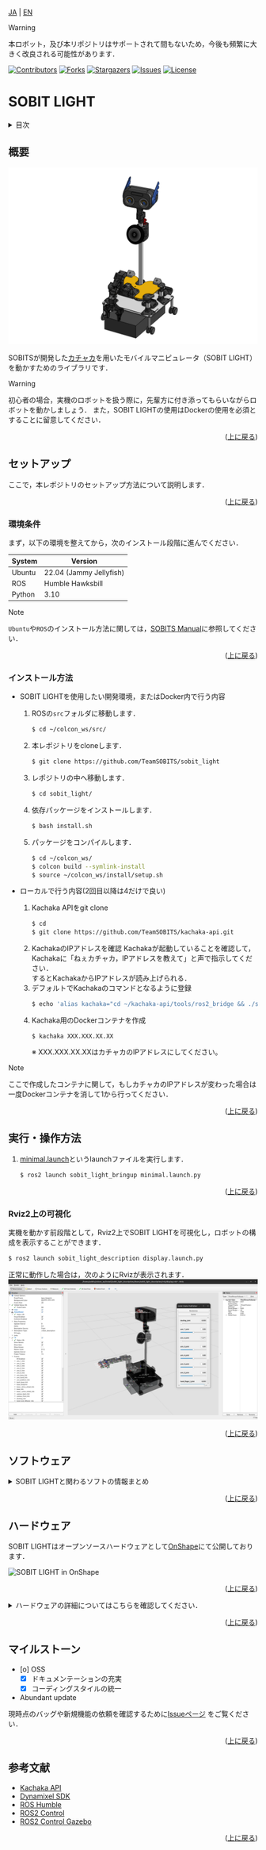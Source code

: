 <a name="readme-top"></a>

[JA](README.md) | [EN](README_en.md)

> [!WARNING]
> 本ロボット，及び本リポジトリはサポートされて間もないため，今後も頻繁に大きく改良される可能性があります．

[![Contributors][contributors-shield]][contributors-url]
[![Forks][forks-shield]][forks-url]
[![Stargazers][stars-shield]][stars-url]
[![Issues][issues-shield]][issues-url]
[![License][license-shield]][license-url]

# SOBIT LIGHT

<!-- 目次 -->
<details>
  <summary>目次</summary>
  <ol>
    <li>
      <a href="#概要">概要</a>
    </li>
    <li>
      <a href="#環境構築">環境構築</a>
      <ul>
        <li><a href="#環境条件">環境条件</a></li>
        <li><a href="#インストール方法">インストール方法</a></li>
      </ul>
    </li>
    <li>
    　<a href="#実行操作方法">実行・操作方法</a>
      <ul>
        <li><a href="#移動機構のみを使用する場合">移動機構のみを使用する場合</a></li>
        <li><a href="#Rviz上の可視化">Rviz上の可視化</a></li>
      </ul>
    </li>
    <li>
    　<a href="#ソフトウェア">ソフトウェア</a>
      <ul>
        <li><a href="#ジョイントコントローラ">ジョイントコントローラ</a></li>
        <li><a href="#ホイルコントローラ">ホイルコントローラ</a></li>
      </ul>
    </li>
    <li>
    　<a href="#ハードウェア">ハードウェア</a>
      <ul>
        <li><a href="#パーツのダウンロード方法">パーツのダウンロード方法</a></li>
        <li><a href="#電子回路図">電子回路図</a></li>
        <li><a href="#ロボットの組み立て">ロボットの組み立て</a></li>
        <li><a href="#ロボットの特徴">ロボットの特徴</a></li>
        <li><a href="#部品リストBOM">部品リスト（BOM）</a></li>
      </ul>
    </li>
    <li><a href="#マイルストーン">マイルストーン</a></li>
    <!-- <li><a href="#contributing">Contributing</a></li> -->
    <!-- <li><a href="#license">License</a></li> -->
    <li><a href="#参考文献">参考文献</a></li>
  </ol>
</details>



<!-- レポジトリの概要 -->
## 概要

![SOBIT LIGHT](sobit_light/docs/img/sobit_light.png)

SOBITSが開発した[カチャカ](https://kachaka.life/home/)を用いたモバイルマニピュレータ（SOBIT LIGHT）を動かすためのライブラリです．

> [!WARNING]
> 初心者の場合，実機のロボットを扱う際に，先輩方に付き添ってもらいながらロボットを動かしましょう．
> また，SOBIT LIGHTの使用はDockerの使用を必須とすることに留意してください．

<p align="right">(<a href="#readme-top">上に戻る</a>)</p>


<!-- セットアップ -->
## セットアップ

ここで，本レポジトリのセットアップ方法について説明します．

<p align="right">(<a href="#readme-top">上に戻る</a>)</p>


### 環境条件

まず，以下の環境を整えてから，次のインストール段階に進んでください．

| System  | Version |
| --- | --- |
| Ubuntu | 22.04 (Jammy Jellyfish) |
| ROS    | Humble Hawksbill |
| Python | 3.10 |

> [!NOTE]
> `Ubuntu`や`ROS`のインストール方法に関しては，[SOBITS Manual](https://github.com/TeamSOBITS/sobits_manual#%E9%96%8B%E7%99%BA%E7%92%B0%E5%A2%83%E3%81%AB%E3%81%A4%E3%81%84%E3%81%A6)に参照してください．

<p align="right">(<a href="#readme-top">上に戻る</a>)</p>


### インストール方法

- SOBIT LIGHTを使用したい開発環境，またはDocker内で行う内容
    1. ROSの`src`フォルダに移動します．
        ```sh
        $ cd ~/colcon_ws/src/
        ```
    2. 本レポジトリをcloneします．
        ```sh
        $ git clone https://github.com/TeamSOBITS/sobit_light
        ```
    3. レポジトリの中へ移動します．
        ```sh
        $ cd sobit_light/
        ```
    4. 依存パッケージをインストールします．
        ```sh
        $ bash install.sh
        ```
    5. パッケージをコンパイルします．
        ```sh
        $ cd ~/colcon_ws/
        $ colcon build --symlink-install
        $ source ~/colcon_ws/install/setup.sh
        ```

- ローカルで行う内容(2回目以降は4だけで良い)
    1. Kachaka APIをgit clone
        ```sh
        $ cd
        $ git clone https://github.com/TeamSOBITS/kachaka-api.git
        ```
    2. KachakaのIPアドレスを確認
        Kachakaが起動していることを確認して，Kachakaに「ねぇカチャカ，IPアドレスを教えて」と声で指示してください．\
        するとKachakaからIPアドレスが読み上げられる．
    3. デフォルトでKachakaのコマンドとなるように登録
        ```sh
        $ echo 'alias kachaka="cd ~/kachaka-api/tools/ros2_bridge && ./start_bridge.sh "' >> ~/.bashrc
        ```
    4. Kachaka用のDockerコンテナを作成
        ```
        $ kachaka XXX.XXX.XX.XX
        ```
        ※ XXX.XXX.XX.XXはカチャカのIPアドレスにしてください。

> [!NOTE]
> ここで作成したコンテナに関して，もしカチャカのIPアドレスが変わった場合は一度Dockerコンテナを消して1から行ってください．

<p align="right">(<a href="#readme-top">上に戻る</a>)</p>


<!-- 実行・操作方法 -->
## 実行・操作方法

1. [minimal.launch](sobit_light_bringup/launch/minimal.launch.py)というlaunchファイルを実行します．
   ```sh
   $ ros2 launch sobit_light_bringup minimal.launch.py
   ```

<p align="right">(<a href="#readme-top">上に戻る</a>)</p>

### Rviz2上の可視化

実機を動かす前段階として，Rviz2上でSOBIT LIGHTを可視化し，ロボットの構成を表示することができます．

```sh
$ ros2 launch sobit_light_description display.launch.py
```

正常に動作した場合は，次のようにRvizが表示されます．
![SOBIT LIGHT Display with Rviz](sobit_light/docs/img/sobit_light_rviz.png)

<p align="right">(<a href="#readme-top">上に戻る</a>)</p>


## ソフトウェア

<details>
<summary>SOBIT LIGHTと関わるソフトの情報まとめ</summary>


### ジョイントコントローラ

SOBIT LIGHTのパンチルト機構とマニピュレータを動かすための情報まとめです．

<p align="right">(<a href="#readme-top">上に戻る</a>)</p>


#### 動作関数

1.  `moveToPose()` : 決められたポーズに動かします．
    ```cpp
    bool moveToPose(
        const std::string& pose_name,               // ポーズ名
        const double sec = 5.0                      // 動作時間 [s]
        bool is_sleep = true                        // 回転後に待機するかどうか
    );
    ```

> [!NOTE]
> 既存のポーズは[sobit_light_pose.yaml](sobit_light_library/config/sobit_light_pose.yaml)に確認できます．ポーズの作成方法については[ポーズの設定方法](#ポーズの設定方法)をご参照ください．

2.  `moveAllJointsRad()` : すべてのジョイントを任意の角度に動かします．
    ```cpp
    bool sobit::SobitProJointController::moveAllJointsRad (
        const double arm_shoulder_pitch_joint,       // 回転角度 [rad]
        const double arm_elbow_upper_pitch_joint,    // 回転角度 [rad]
        const double arm_elbow_lower_pitch_joint,    // 回転角度 [rad]
        const double arm_elbow_lower_yaw_joint,     // 回転角度 [rad]
        const double arm_wrist_pitch_joint,          // 回転角度 [rad]
        const double hand_joint,                    // 回転角度 [rad]
        const double head_yaw_joint,                // 回転角度 [rad]
        const double head_pitch_joint,               // 回転角度 [rad]
        const double sec = 5.0,                     // 回転時間 [s]
        bool is_sleep = true                        // 回転後に待機するかどうか
    );
    ```

3.  `moveJointRad()` : 指定されたジョイントを任意の角度に動かします．
    ```cpp
    bool sobit::SobitProJointController::moveJointRad (
        const Joint joint_num,                      // ジョイント名 (定数名)
        const double rad,                           // 回転角度 [rad]
        const double sec = 5.0,                     // 回転時間 [s]
        bool is_sleep = true                        // 回転後に待機するかどうか
    );
    ```

> [!NOTE]
> `ジョイント名`は[ジョイント名](#ジョイント名)をご確認ください．
 
4.  `moveArmRad()` : アームの関節を任意の角度に動かします．
    ```cpp
    bool sobit::SobitProJointController::moveArmRad(
        const double arm_shoulder_pitch_joint,       // 回転角度 [rad]
        const double arm_elbow_upper_pitch_joint,    // 回転角度 [rad]
        const double arm_elbow_lower_pitch_joint,    // 回転角度 [rad]
        const double arm_elbow_lower_yaw_joint,     // 回転角度 [rad]
        const double arm_wrist_pitch_joint,          // 回転角度 [rad]
        const double sec = 5.0,                     // 回転時間 [s]
        bool is_sleep = true                        // 回転後に待機するかどうか
    );
    ```

5.  `moveHeadRad()` : パンチルト機構を任意の角度に動かす．
    ```cpp
    bool sobit::SobitProJointController::moveHeadRad(
        const double head_camera_pan,               // 回転角度 [rad]
        const double head_camera_tilt,              // 回転角度 [rad]
        const double sec = 5.0,                     // 移動時間 [s]
        bool is_sleep = true                        // 回転後に待機するかどうか
    );
    ```

6.  `moveHandToTargetCoord()` : ハンドをxyz座標に動かします（把持モード）．
    ```cpp
    bool sobit::SobitProJointController::moveHandToTargetCoord(
        const double target_pos_x,                  // 把持目的地のx [m]
        const double target_pos_y,                  // 把持目的地のy [m]
        const double target_pos_z,                  // 把持目的地のz [m]
        const double shift_x,                       // xyz座標のx軸をシフトする [m]
        const double shift_y,                       // xyz座標のy軸をシフトする [m]
        const double shift_z                        // xyz座標のz軸をシフトする [m]
        const double sec = 5.0,                     // 移動時間 [s]
        bool is_sleep = true                        // 回転後に待機するかどうか
    );
    ```

7.  `moveHandToTargetTF()` : ハンドをtf名に動かします（把持モード）．
    ```cpp
    bool sobit::SobitProJointController::moveHandToTargetTF(
        const std::string& target_name,             // 把持目的tf名
        const double shift_x,                       // xyz座標のx軸をシフトする [m]
        const double shift_y,                       // xyz座標のy軸をシフトする [m]
        const double shift_z                        // xyz座標のz軸をシフトする [m]
        const double sec = 5.0,                     // 移動時間 [s]
        bool is_sleep = true                        // 回転後に待機するかどうか
    );
    ```

8.  `moveHandToPlaceCoord()` : ハンドをxyz座標に動かします（配置モード）．
    ```cpp
    bool sobit::SobitProJointController::moveHandToPlaceCoord(
        const double target_pos_x,                  // 配置目的地のx [m]
        const double target_pos_y,                  // 配置目的地のy [m]
        const double target_pos_z,                  // 配置目的地のz [m]
        const double shift_x,                       // xyz座標のx軸をシフトする [m]
        const double shift_y,                       // xyz座標のy軸をシフトする [m]
        const double shift_z                        // xyz座標のz軸をシフトする [m]
        const double sec = 5.0,                     // 移動時間 [s]
        bool is_sleep = true                        // 回転後に待機するかどうか
    ); 
    ```

9.  `moveHandToPlaceTF()` : ハンドをtf名に動かします（配置モード）．
    ```cpp
    bool sobit::SobitProJointController::moveHandToPlaceTF(
        const std::string& target_name,             // 配置目的tf名
        const double shift_x,                       // xyz座標のx軸をシフトする [m]
        const double shift_y,                       // xyz座標のy軸をシフトする [m]
        const double shift_z                        // xyz座標のz軸をシフトする [m]
        const double sec = 5.0,                     // 移動時間 [s]
        bool is_sleep = true                        // 回転後に待機するかどうか
    );
    ```

10.  `graspDecision()` : ハンドに流れる電流値に応じて，把持判定が決まります．
    ```cpp
    bool sobit::SobitProJointController::graspDecision(
        const int min_curr = 300,                   // 最小電流値
        const int max_curr = 1000                   // 最大電流値
    );
    ```

11.  `placeDecision()` : ハンドに流れる電流値に応じて，配置判定が決まります．
    ```cpp
    bool sobit::SobitProJointController::placeDecision(
        const int min_curr = 500,                   // 最小電流値
        const int max_curr = 1000                   // 最大電流値
    );
    ```

<p align="right">(<a href="#readme-top">上に戻る</a>)</p>


#### ジョイント名

SOBIT LIGHTのジョイント名とその定数名を以下の通りです．

| ジョイント番号 | ジョイント名 | ジョイント定数名 |
| :---: | --- | --- |
| 0 | arm_shoulder_roll_joint | kArmShoulderRollJoint |
| 1 | arm_shoulder_pitch_joint | kArmShoulderPitchJoint |
| 2 | arm_shoulder_pitch_sub_joint | kArmShoulderPitchSubJoint |
| 3 | arm_elbow_pitch_joint | kArmElbowPitchJoint |
| 4 | arm_forearm_roll_joint | kArmForearmRollJoint |
| 5 | arm_wrist_pitch_joint | kArmWristPitchJoint |
| 6 | arm_wrist_roll_joint | kArmWristRollJoint |
| 7 | hand_joint | kHandJoint |
| 8 | head_yaw_joint | kHeadYawJoint |
| 9 | head_pitch_joint | kHeadPitchJoint |

<p align="right">(<a href="#readme-top">上に戻る</a>)</p>


#### ポーズの設定方法

TODO!

<!-- [sobit_light_pose.yaml](sobit_light_library_python/config/pose_list.yaml)というファイルでポーズの追加・編集ができます．以下のようなフォーマットになります． -->
<!-- 
```yaml
sobit_light_pose:
    - { 
        pose_name: "pose_name",
        arm_shoulder_1_pitch_joint: 1.57,
        arm_elbow_upper_1_pitch_joint: 1.57,
        arm_elbow_lower_pitch_joint: 0.0,
        arm_elbow_lower_yaw_joint: -1.57,
        arm_wrist_pitch_joint: -1.57,
        hand_joint: 0.0,
        head_yaw_joint: 0.0,
        head_pitch_joint: 0.0
    }
    ...
```   -->

[sobit_light_joint_controller.py](/sobit_light_library_python/sobit_light_library_python/sobit_light_joint_controller.py)のPoseを定義しているところで設定する．\
poses.namesのリストに定義したいPose名を追加，その後poses.(定義したPose名)のリストに各ジョイントの角度を設定する．

### ホイールコントローラ

SOBIT LIGHTの移動機構を動かすための情報まとめです．

<p align="right">(<a href="#readme-top">上に戻る</a>)</p>


#### 動作関数

1.  `controlWheelLinear()` : 並進（直進移動・斜め移動・横移動）に移動させます．
    ```cpp
    bool sobit::SobitProWheelController::controlWheelLinear (
        const double distance_x,                    // x方向への直進移動距離 [m]
        const double distance_y,                    // y方向への直進移動距離 [m]
    )
    ```  
2.  `controlWheelRotateRad()` : 回転運動を行う(弧度法：Radian)
    ```cpp
    bool sobit::SobitProWheelController::controlWheelRotateRad (
        const double angle_rad,                     // 中心回転角度 [rad]
    )
    ```  
3.  `controlWheelRotateDeg()` : 回転運動を行う(度数法：Degree)
    ```cpp
    bool sobit::SobitProWheelController::controlWheelRotateDeg ( 
        const double angle_deg,                     // 中心回転角度 (deg)
    )
    ```

</details>

<p align="right">(<a href="#readme-top">上に戻る</a>)</p>


## ハードウェア
SOBIT LIGHTはオープンソースハードウェアとして[OnShape](https://cad.onshape.com/documents/1c0eb7c7c35643f91262c58d/w/47103fedd1427abad418bed6/e/d36ec26c38875fb78c5b29ac)にて公開しております．

![SOBIT LIGHT in OnShape](sobit_light/docs/img/sobit_light_onshape.png)

<p align="right">(<a href="#readme-top">上に戻る</a>)</p>


<details>
<summary>ハードウェアの詳細についてはこちらを確認してください．</summary>

### パーツのダウンロード方法

1. Onshapeにアクセスしましょう．

> [!NOTE]
> ファイルをダウンロードするために，`OnShape`のアカウントを作成する必要はありません．ただし，本ドキュメント全体をコピーする場合，アカウントの作成を推薦します．

2. `Instances`の中にパーツを右クリックで選択します．
3. 一覧が表示され，`Export`ボタンを押してください．
4. 表示されたウィンドウの中に，`Format`という項目があります．`STEP`を選択してください．
5. 最後に，青色の`Export`ボタンを押してダウンロードが開始されます．

<p align="right">(<a href="#readme-top">上に戻る</a>)</p>


### 電子回路図

TBD

<p align="right">(<a href="#readme-top">上に戻る</a>)</p>


### ロボットの組み立て

TBD

<p align="right">(<a href="#readme-top">上に戻る</a>)</p>


### ロボットの特徴

TBD

| 項目 | 詳細 |
| --- | --- |

<!-- | 最大直進速度 | 0.7[m/s] |
| 最大回転速度 | 0.229[rad/s] |
| 最大ペイロード | 0.35[kg] |
| サイズ (長さx幅x高さ) | 450x450x1250[mm] |
| 重量 | 16[kg] |
| リモートコントローラ | PS3/PS4 |
| LiDAR | UST-20LX |
| RGB-D | Azure Kinect DK (頭部)，RealSense D405 (アーム) |
| IMU | LSM6DSMUS |
| スピーカー | モノラルスピーカー |
| マイク | コンデンサーマイク |
| アクチュエータ (アーム) | 2 x XM540-W150, 6 x XM430-W320 |
| アクチュエータ (移動機構) | 4 x XM430-W320, 4 x XM430-W210 |
| 電源 | 2 x Makita 6.0Ah 18V |
| PC接続 | USB | -->

<p align="right">(<a href="#readme-top">上に戻る</a>)</p>


### 部品リスト（BOM）

TBD

| 部品 | 型番 | 個数 | 購入先 |
| --- | --- | --- | --- |
| --- | --- | 1 | [link]() |
| --- | --- | 1 | [link]() |
| --- | --- | 1 | [link]() |
| --- | --- | 1 | [link]() |
| --- | --- | 1 | [link]() |
| --- | --- | 1 | [link]() |
| --- | --- | 1 | [link]() |
| --- | --- | 1 | [link]() |
| --- | --- | 1 | [link]() |
| --- | --- | 1 | [link]() |
| --- | --- | 1 | [link]() |
| --- | --- | 1 | [link]() |
| --- | --- | 1 | [link]() |


</details>

<p align="right">(<a href="#readme-top">上に戻る</a>)</p>


<!-- マイルストーン -->
## マイルストーン

- [o] OSS
    - [x] ドキュメンテーションの充実
    - [x] コーディングスタイルの統一
- Abundant update

現時点のバッグや新規機能の依頼を確認するために[Issueページ][issues-url] をご覧ください．

<p align="right">(<a href="#readme-top">上に戻る</a>)</p>


<!-- CONTRIBUTING -->
<!-- ## Contributing

Contributions are what make the open source community such an amazing place to learn, inspire, and create. Any contributions you make are **greatly appreciated**.

If you have a suggestion that would make this better, please fork the repo and create a pull request. You can also simply open an issue with the tag "enhancement".
Don't forget to give the project a star! Thanks again!

1. Fork the Project
2. Create your Feature Branch (`git checkout -b feature/AmazingFeature`)
3. Commit your Changes (`git commit -m 'Add some AmazingFeature'`)
4. Push to the Branch (`git push origin feature/AmazingFeature`)
5. Open a Pull Request

<p align="right">(<a href="#readme-top">上に戻る</a>)</p> -->


<!-- LICENSE -->
<!-- ## License

Distributed under the MIT License. See `LICENSE.txt` for more NOTErmation.

<p align="right">(<a href="#readme-top">上に戻る</a>)</p> -->


<!-- 参考文献 -->
## 参考文献

* [Kachaka API](https://github.com/pf-robotics/kachaka-api)
* [Dynamixel SDK](https://emanual.robotis.com/docs/en/software/dynamixel/dynamixel_sdk/overview/)
* [ROS Humble](https://docs.ros.org/en/humble/index.html)
* [ROS2 Control](https://control.ros.org/humble/index.html)
* [ROS2 Control Gazebo](https://github.com/ros-controls/gz_ros2_control)

<p align="right">(<a href="#readme-top">上に戻る</a>)</p>



<!-- MARKDOWN LINKS & IMAGES -->
<!-- https://www.markdownguide.org/basic-syntax/#reference-style-links -->
[contributors-shield]: https://img.shields.io/github/contributors/TeamSOBITS/sobit_light.svg?style=for-the-badge
[contributors-url]: https://github.com/TeamSOBITS/sobit_light/graphs/contributors
[forks-shield]: https://img.shields.io/github/forks/TeamSOBITS/sobit_light.svg?style=for-the-badge
[forks-url]: https://github.com/TeamSOBITS/sobit_light/network/members
[stars-shield]: https://img.shields.io/github/stars/TeamSOBITS/sobit_light.svg?style=for-the-badge
[stars-url]: https://github.com/TeamSOBITS/sobit_light/stargazers
[issues-shield]: https://img.shields.io/github/issues/TeamSOBITS/sobit_light.svg?style=for-the-badge
[issues-url]: https://github.com/TeamSOBITS/sobit_light/issues
[license-shield]: https://img.shields.io/github/license/TeamSOBITS/sobit_light.svg?style=for-the-badge
[license-url]: LICENSE
